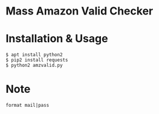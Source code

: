 # Mass Amazon Valid Checker

# Installation & Usage
```
$ apt install python2
$ pip2 install requests
$ python2 amzvalid.py
```

# Note
```
format mail|pass
